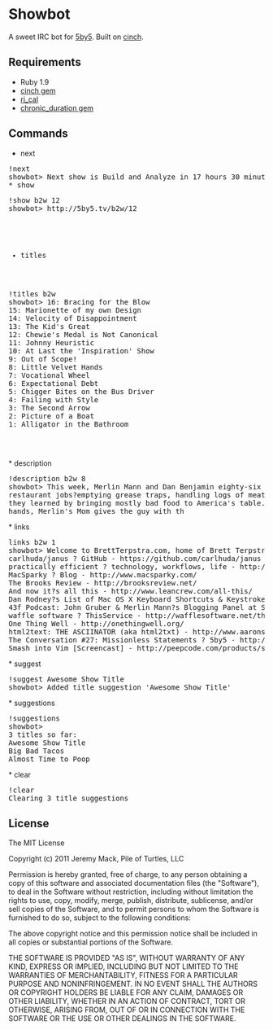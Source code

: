 # Showbot

A sweet IRC bot for [5by5](http://5by5.tv). Built on [cinch](https://github.com/ymendel/cinch/blob/master/lib/cinch/base.rb).

## Requirements

* Ruby 1.9
* [cinch gem](http://rubygems.org/gems/cinch)
* [ri_cal](http://rubygems.org/gems/ri_cal)
* [chronic_duration gem](http://rubygems.org/gems/chronic_duration)

## Commands

* next
<pre>
!next
showbot> Next show is Build and Analyze in 17 hours 30 minutes 35 seconds (05/30/2011)
* show 
<pre>
!show b2w 12
showbot> http://5by5.tv/b2w/12
</pre>
* titles
<pre>
!titles b2w
showbot> 16: Bracing for the Blow
15: Marionette of my own Design
14: Velocity of Disappointment
13: The Kid's Great
12: Chewie's Medal is Not Canonical
11: Johnny Heuristic
10: At Last the 'Inspiration' Show
9: Out of Scope!
8: Little Velvet Hands
7: Vocational Wheel
6: Expectational Debt
5: Chigger Bites on the Bus Driver
4: Failing with Style
3: The Second Arrow
2: Picture of a Boat
1: Alligator in the Bathroom
</pre>
</pre>
* description
<pre>
!description b2w 8
showbot> This week, Merlin Mann and Dan Benjamin eighty-six their
restaurant jobs?emptying grease traps, handling logs of meat, and sharing what
they learned by bringing mostly bad food to America's table. Dan burns velvet
hands, Merlin's Mom gives the guy with th
</pre>
* links
<pre>
links b2w 1
showbot> Welcome to BrettTerpstra.com, home of Brett Terpstra and his nerdery - http://brettterpstra.com/
carlhuda/janus ? GitHub - https://github.com/carlhuda/janus
practically efficient ? technology, workflows, life - http://www.practicallyefficient.com/
MacSparky ? Blog - http://www.macsparky.com/
The Brooks Review - http://brooksreview.net/
And now it?s all this - http://www.leancrew.com/all-this/
Dan Rodney?s List of Mac OS X Keyboard Shortcuts & Keystrokes - http://www.danrodney.com/mac/
43f Podcast: John Gruber & Merlin Mann?s Blogging Panel at SxSW | 43 Folders - http://www.43folders.com/2009/03/25/blogs-turbocharged
waffle software ? ThisService - http://wafflesoftware.net/thisservice/
One Thing Well - http://onethingwell.org/
html2text: THE ASCIINATOR (aka html2txt) - http://www.aaronsw.com/2002/html2text/
The Conversation #27: Missionless Statements ? 5by5 - http://5by5.tv/conversation/27
Smash into Vim [Screencast] - http://peepcode.com/products/smash-into-vim-i
</pre>
* suggest
<pre>
!suggest Awesome Show Title
showbot> Added title suggestion 'Awesome Show Title'
</pre>
* suggestions
<pre>
!suggestions
showbot>
3 titles so far:
Awesome Show Title
Big Bad Tacos
Almost Time to Poop
</pre>
* clear
<pre>
!clear
Clearing 3 title suggestions
</pre>

## License

The MIT License

Copyright (c) 2011 Jeremy Mack, Pile of Turtles, LLC

Permission is hereby granted, free of charge, to any person obtaining a copy
of this software and associated documentation files (the "Software"), to deal
in the Software without restriction, including without limitation the rights
to use, copy, modify, merge, publish, distribute, sublicense, and/or sell
copies of the Software, and to permit persons to whom the Software is
furnished to do so, subject to the following conditions:

The above copyright notice and this permission notice shall be included in
all copies or substantial portions of the Software.

THE SOFTWARE IS PROVIDED "AS IS", WITHOUT WARRANTY OF ANY KIND, EXPRESS OR
IMPLIED, INCLUDING BUT NOT LIMITED TO THE WARRANTIES OF MERCHANTABILITY,
FITNESS FOR A PARTICULAR PURPOSE AND NONINFRINGEMENT. IN NO EVENT SHALL THE
AUTHORS OR COPYRIGHT HOLDERS BE LIABLE FOR ANY CLAIM, DAMAGES OR OTHER
LIABILITY, WHETHER IN AN ACTION OF CONTRACT, TORT OR OTHERWISE, ARISING FROM,
OUT OF OR IN CONNECTION WITH THE SOFTWARE OR THE USE OR OTHER DEALINGS IN
THE SOFTWARE.
